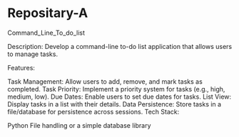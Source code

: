 # Repositary-A
 Command_Line_To_do_list

 
Description: Develop a command-line to-do list application that allows users to manage tasks.

Features:

Task Management: Allow users to add, remove, and mark tasks as completed.
Task Priority: Implement a priority system for tasks (e.g., high, medium, low).
Due Dates: Enable users to set due dates for tasks.
List View: Display tasks in a list with their details.
Data Persistence: Store tasks in a file/database for persistence across sessions.
Tech Stack:

Python
File handling or a simple database library
